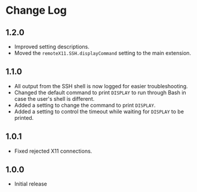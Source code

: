 # Change Log

## 1.2.0

- Improved setting descriptions.
- Moved the `remoteX11.SSH.displayCommand` setting to the main extension.

## 1.1.0

- All output from the SSH shell is now logged for easier troubleshooting.
- Changed the default command to print `DISPLAY` to run through Bash in case the user's shell is different.
- Added a setting to change the command to print `DISPLAY`.
- Added a setting to control the timeout while waiting for `DISPLAY` to be printed.

## 1.0.1

- Fixed rejected X11 connections.

## 1.0.0

- Initial release